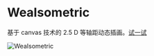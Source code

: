 # WeaIsometric

基于 canvas 技术的 2.5 D 等轴距动态插画。[试一试](https://wea-isometric.netlify.com/)

![WeaIsometric](http://ww1.sinaimg.cn/large/006g8Dvggy1g0zt6i3zi0g30pj0izhdt.gif)
